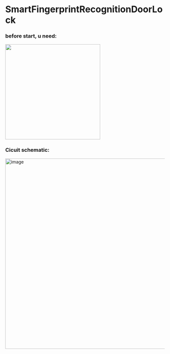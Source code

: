 # SmartFingerprintRecognitionDoorLock

### before start, u need: 

<img id="IMG" width="300" height="300" src="https://github.com/CHUNG-HAO/SmartFingerprintRecognitionDoorLock/assets/67829896/e995aea7-4842-4342-9f3b-1a0556b28779">

### Cicuit schematic:

<img width="600" hrigth="300" alt="image" src="https://github.com/CHUNG-HAO/SmartFingerprintRecognitionDoorLock/assets/67829896/4d04e905-3562-4063-88d6-6aa56fbc8c7f">
